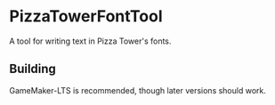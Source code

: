 # PizzaTowerFontTool

A tool for writing text in Pizza Tower's fonts.

## Building

GameMaker-LTS is recommended, though later versions should work.